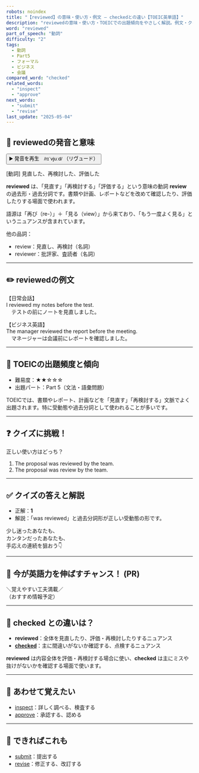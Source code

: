 ```yaml
---
robots: noindex
title: "【reviewed】の意味・使い方・例文 ― checkedとの違い【TOEIC英単語】"
description: "reviewedの意味・使い方・TOEICでの出題傾向をやさしく解説。例文・クイズ付きでcheckedとの違いもわかりやすく学べます。"
word: "reviewed"
part_of_speech: "動詞"
difficulty: "2"
tags:
  - 動詞
  - Part5
  - フォーマル
  - ビジネス
  - 会議
compared_word: "checked"
related_words:
  - "inspect"
  - "approve"
next_words:
  - "submit"
  - "revise"
last_update: "2025-05-04"
---
```


## 🔰 reviewedの発音と意味

<button class="play-audio" onclick="playTTS('reviewed')">
  <span class="play-audio-main">
    ▶️ 発音を再生　/rɪˈvjuːd/
  </span>
  <span class="play-audio-sub">
    （リヴュード）
  </span>
</button>

[動詞] 見直した、再検討した、評価した

**reviewed** は、「見直す」「再検討する」「評価する」という意味の動詞 **review** の過去形・過去分詞です。書類や計画、レポートなどを改めて確認したり、評価したりする場面で使われます。

語源は「再び（re-）」＋「見る（view）」から来ており、「もう一度よく見る」というニュアンスが含まれています。

他の品詞：  
- review：見直し、再検討（名詞）
- reviewer：批評家、査読者（名詞）

---

## ✏️ reviewedの例文

【日常会話】  
I reviewed my notes before the test.  
　テストの前にノートを見直しました。

【ビジネス英語】  
The manager reviewed the report before the meeting.  
　マネージャーは会議前にレポートを確認しました。

---

## 🎯 TOEICの出題頻度と傾向

- 難易度：★★☆☆☆
- 出題パート：Part 5（文法・語彙問題）

TOEICでは、書類やレポート、計画などを「見直す」「再検討する」文脈でよく出題されます。特に受動態や過去分詞として使われることが多いです。

---

## ❓ クイズに挑戦！

正しい使い方はどっち？

1. The proposal was reviewed by the team.  
2. The proposal was review by the team.

---

## ✅ クイズの答えと解説

- 正解：**1**
- 解説：「was reviewed」と過去分詞形が正しい受動態の形です。

少し迷ったあなたも、  
カンタンだったあなたも、  
手応えの連続を狙おう👇️

---

## 🚀 今が英語力を伸ばすチャンス！ (PR)

<div class="info-center">
＼覚えやすい工夫満載／<br>  
（おすすめ情報予定）
</div>

---

## 🤔  checked との違いは？

- **reviewed**：全体を見直したり、評価・再検討したりするニュアンス
- **[checked](/word/checked)**：主に間違いがないか確認する、点検するニュアンス

**reviewed** は内容全体を評価・再検討する場合に使い、**checked** は主にミスや抜けがないかを確認する場面で使います。

---

## 🧩 あわせて覚えたい

- [inspect](/word/inspect)：詳しく調べる、検査する
- [approve](/word/approve)：承認する、認める

---

## 📖 できればこれも

- [submit](/word/submit)：提出する
- [revise](/word/revise)：修正する、改訂する

<!-- cvid: aid35_bid29 -->
